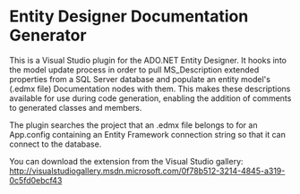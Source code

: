 Entity Designer Documentation Generator
========================

This is a Visual Studio plugin for the ADO.NET Entity Designer. It hooks into the model update process
in order to pull MS_Description extended properties from a SQL Server database and populate an entity 
model's (.edmx file) Documentation nodes with them. This makes these descriptions available for use 
during code generation, enabling the addition of comments to generated classes and members.

The plugin searches the project that an .edmx file belongs to for an App.config containing an Entity
Framework connection string so that it can connect to the database.

You can download the extension from the Visual Studio gallery: 
http://visualstudiogallery.msdn.microsoft.com/0f78b512-3214-4845-a319-0c5fd0ebcf43
